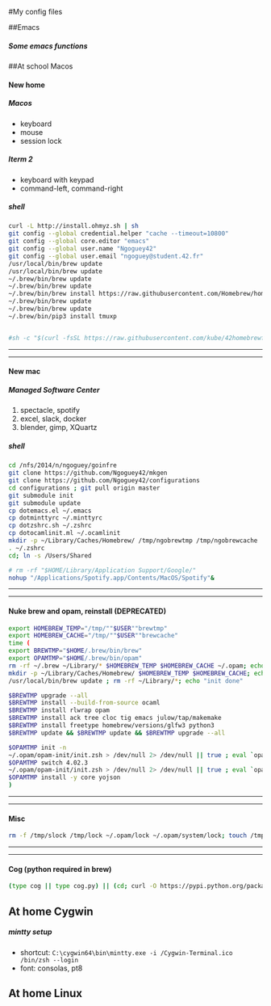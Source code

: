 #My config files

##Emacs
##### Some emacs functions

##At school Macos

#### New home
##### Macos
- keyboard
- mouse
- session lock

##### Iterm 2
- keyboard with keypad
- command-left, command-right

##### shell
```sh
curl -L http://install.ohmyz.sh | sh
git config --global credential.helper "cache --timeout=10800"
git config --global core.editor "emacs"
git config --global user.name "Ngoguey42"
git config --global user.email "ngoguey@student.42.fr"
/usr/local/bin/brew update
/usr/local/bin/brew update
~/.brew/bin/brew update
~/.brew/bin/brew update
~/.brew/bin/brew install https://raw.githubusercontent.com/Homebrew/homebrew-core/ecc7bdd8435ec3965ac7095efdead3bb49f378ed/Formula/emacs.rb ack tree cloc tig tmux python3 libyaml
~/.brew/bin/brew update
~/.brew/bin/brew update
~/.brew/bin/pip3 install tmuxp


#sh -c "$(curl -fsSL https://raw.githubusercontent.com/kube/42homebrewfix/master/install.sh)"
```
---
---
#### New mac
##### Managed Software Center
1. spectacle, spotify
2. excel, slack, docker
3. blender, gimp, XQuartz

##### shell
```sh
cd /nfs/2014/n/ngoguey/goinfre
git clone https://github.com/Ngoguey42/mkgen
git clone https://github.com/Ngoguey42/configurations
cd configurations ; git pull origin master
git submodule init
git submodule update
cp dotemacs.el ~/.emacs
cp dotminttyrc ~/.minttyrc
cp dotzshrc.sh ~/.zshrc
cp dotocamlinit.ml ~/.ocamlinit
mkdir -p ~/Library/Caches/Homebrew/ /tmp/ngobrewtmp /tmp/ngobrewcache
. ~/.zshrc
cd; ln -s /Users/Shared

# rm -rf "$HOME/Library/Application Support/Google/"
nohup "/Applications/Spotify.app/Contents/MacOS/Spotify"&
```
---
---
#### Nuke brew and opam, reinstall (DEPRECATED)
```sh
export HOMEBREW_TEMP="/tmp/""$USER""brewtmp"
export HOMEBREW_CACHE="/tmp/""$USER""brewcache"
time (
export BREWTMP="$HOME/.brew/bin/brew"
export OPAMTMP="$HOME/.brew/bin/opam"
rm -rf ~/.brew ~/Library/* $HOMEBREW_TEMP $HOMEBREW_CACHE ~/.opam; echo "RM done"
mkdir -p ~/Library/Caches/Homebrew/ $HOMEBREW_TEMP $HOMEBREW_CACHE; echo "MKDIR done"
/usr/local/bin/brew update ; rm -rf ~/Library/*; echo "init done"

$BREWTMP upgrade --all
$BREWTMP install --build-from-source ocaml
$BREWTMP install rlwrap opam
$BREWTMP install ack tree cloc tig emacs julow/tap/makemake
$BREWTMP install freetype homebrew/versions/glfw3 python3
$BREWTMP update && $BREWTMP update && $BREWTMP upgrade --all

$OPAMTMP init -n
~/.opam/opam-init/init.zsh > /dev/null 2> /dev/null || true ; eval `opam config env`
$OPAMTMP switch 4.02.3
~/.opam/opam-init/init.zsh > /dev/null 2> /dev/null || true ; eval `opam config env`
$OPAMTMP install -y core yojson
)

```
---
---
#### Misc
```sh
rm -f /tmp/slock /tmp/lock ~/.opam/lock ~/.opam/system/lock; touch /tmp/slock; touch /tmp/lock; ln -s /tmp/lock ~/.opam/lock; ln -s /tmp/slock ~/.opam/system/lock
```
---
---
#### Cog (python required in brew)
```sh
(type cog || type cog.py) || (cd; curl -O https://pypi.python.org/packages/source/c/cogapp/cogapp-2.4.tar.gz && tar -zxvf cogapp-2.4.tar.gz && cd cogapp-2.4 && python3 setup.py install && cd && rm -rf cogapp-2.4 cogapp-2.4.tar.gz)

```

## At home Cygwin

##### mintty setup
- shortcut: `C:\cygwin64\bin\mintty.exe -i /Cygwin-Terminal.ico  /bin/zsh --login`
- font: consolas, pt8

## At home Linux
